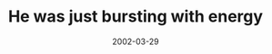 ---
layout: base.njk
title : 'He was just bursting with energy' 
view_title : 'He was just bursting with energy' 
year : '2002' 
date : '2002-03-29' 
img_file : '/drawing/fullofenergy.png' 
html_file : 'fullofenergy' 
next_html : 'thisismygoal.html' 
year_order : '66' 
permalink : "title/{{html_file}}.html"
---